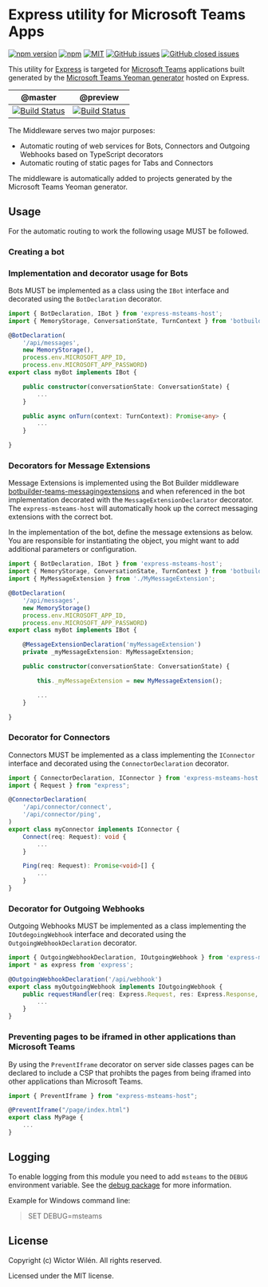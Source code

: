 # Express utility for Microsoft Teams Apps


[![npm version](https://badge.fury.io/js/express-msteams-host.svg)](https://www.npmjs.com/package/express-msteams-host)
[![npm](https://img.shields.io/npm/dt/express-msteams-host.svg)]((https://www.npmjs.com/package/express-msteams-host))
[![MIT](https://img.shields.io/npm/l/express-msteams-host.svg)](https://github.com/wictorwilen/express-msteams-host/blob/master/LICENSE.md)
[![GitHub issues](https://img.shields.io/github/issues/wictorwilen/express-msteams-host.svg)](https://github.com/wictorwilen/express-msteams-host/issues)
[![GitHub closed issues](https://img.shields.io/github/issues-closed/wictorwilen/express-msteams-host.svg)](https://github.com/wictorwilen/express-msteams-host/issues?q=is%3Aissue+is%3Aclosed) 


This utility for [Express](https://expressjs.com/) is targeted for [Microsoft Teams](https://docs.microsoft.com/en-us/microsoftteams/platform/) applications built generated by the [Microsoft Teams Yeoman generator](https://aka.ms/yoteams) hosted on Express.

 | @master | @preview |
 :--------:|:---------:
 [![Build Status](https://travis-ci.org/wictorwilen/express-msteams-host.svg?branch=master)](https://travis-ci.org/wictorwilen/express-msteams-host)|[![Build Status](https://travis-ci.org/wictorwilen/express-msteams-host.svg?branch=preview)](https://travis-ci.org/wictorwilen/express-msteams-host)

The Middleware serves two major purposes:

* Automatic routing of web services for Bots, Connectors and Outgoing Webhooks based on TypeScript decorators
* Automatic routing of static pages for Tabs and Connectors

The middleware is automatically added to projects generated by the Microsoft Teams Yeoman generator.

## Usage

For the automatic routing to work the following usage MUST be followed.

### Creating a bot

### Implementation and decorator usage for Bots

Bots MUST be implemented as a class using the `IBot` interface and decorated using the `BotDeclaration` decorator.

``` TypeScript
import { BotDeclaration, IBot } from 'express-msteams-host';
import { MemoryStorage, ConversationState, TurnContext } from 'botbuilder';

@BotDeclaration(
    '/api/messages',
    new MemoryStorage(),
    process.env.MICROSOFT_APP_ID,
    process.env.MICROSOFT_APP_PASSWORD)
export class myBot implements IBot {

    public constructor(conversationState: ConversationState) {
        ...
    }

    public async onTurn(context: TurnContext): Promise<any> {
        ...
    }

}
```

### Decorators for Message Extensions

Message Extensions is implemented using the Bot Builder middleware [botbuilder-teams-messagingextensions](https://github.com/wictorwilen/botbuilder-teams-messagingextensions) and when referenced in the bot implementation decorated with the `MessageExtensionDeclarator` decorator. The `express-msteams-host` will automatically hook up the correct messaging extensions with the correct bot.

In the implementation of the bot, define the message extensions as below. You are responsible for instantiating the object, you might want to add additional parameters or configuration.

``` TypeScript
import { BotDeclaration, IBot } from 'express-msteams-host';
import { MemoryStorage, ConversationState, TurnContext } from 'botbuilder';
import { MyMessageExtension } from './MyMessageExtension';

@BotDeclaration(
    '/api/messages',
    new MemoryStorage()
    process.env.MICROSOFT_APP_ID,
    process.env.MICROSOFT_APP_PASSWORD)
export class myBot implements IBot {

    @MessageExtensionDeclaration('myMessageExtension')
    private _myMessageExtension: MyMessageExtension;

    public constructor(conversationState: ConversationState) {

        this._myMessageExtension = new MyMessageExtension();

        ...
    }

}
```

### Decorator for Connectors

Connectors MUST be implemented as a class implementing the `IConnector` interface and decorated using the `ConnectorDeclaration` decorator.

``` TypeScript
import { ConnectorDeclaration, IConnector } from 'express-msteams-host';
import { Request } from "express";

@ConnectorDeclaration(
    '/api/connector/connect',
    '/api/connector/ping',
)
export class myConnector implements IConnector {
    Connect(req: Request): void {
        ...
    }

    Ping(req: Request): Promise<void>[] {
        ...
    }
}
```

### Decorator for Outgoing Webhooks

Outgoing Webhooks MUST be implemented as a class implementing the `IOutdegoingWebhook` interface and decorated using the `OutgoingWebhookDeclaration` decorator.

``` TypeScript
import { OutgoingWebhookDeclaration, IOutgoingWebhook } from 'express-msteams-host';
import * as express from 'express';

@OutgoingWebhookDeclaration('/api/webhook')
export class myOutgoingWebhook implements IOutgoingWebhook {
    public requestHandler(req: Express.Request, res: Express.Response, next: Express.NextFunction): any {
        ...
    }
}
```

### Preventing pages to be iframed in other applications than Microsoft Teams

By using the `PreventIframe` decorator on server side classes pages can be declared to include a CSP that prohibts the pages from being
iframed into other applications than Microsoft Teams.

``` TypeScript
import { PreventIframe } from "express-msteams-host";

@PreventIframe("/page/index.html")
export class MyPage {
    ...
}
```

## Logging

To enable logging from this module you need to add `msteams` to the `DEBUG` environment variable. See the [debug package](https://www.npmjs.com/package/debug) for more information.

Example for Windows command line:

> SET DEBUG=msteams

## License

Copyright (c) Wictor Wilén. All rights reserved.

Licensed under the MIT license.